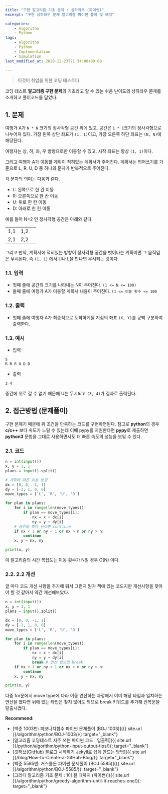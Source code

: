 ```yaml
---
title: "구현 알고리즘 기초 문제 : 상하좌우 (파이썬)"
excerpt: "구현 상하좌우 문제 알고리즘 파이썬 풀이 및 해석"

categories:
    - Algorithm
    - Python
tags:
    - Algorithm
    - Python
    - Implementation
    - Simulation
last_modified_at: 2020-12-23T21:34:00+09:00

---
```

> 이것이 취업을 위한 코딩 테스트다

코딩 테스트 **알고리즘 구현 문제**의 기초라고 할 수 있는 쉬운 난이도의 상하좌우 문제를 소개하고 풀이코드를 담았다.

## 1. 문제

여행가 A가 `N * N` 크기의 정사각형 공간 위에 있고. 공간은 `1 * 1`크기의 정사각형으로 나누어져 있다. 가장 왼쪽 상단 좌표가 `(1, 1)`이고, 가장 오른쪽 하단 좌표는 `(N, N)`에 해당된다.

여행자는 상, 하, 좌, 우 방향으로만 이동할 수 있고, 시작 좌표는 항상 `(1, 1)`이다.

그리고 여행자 A가 이동할 계획이 적혀있는 계획서가 주어진다. 계획서는 띄어쓰기를 기준으로 L, R, U, D 중 하나의 문자가 반복적으로 주어진다.

각 문자의 의미는 다음과 같다.

- L: 왼쪽으로 한 칸 이동
- R: 오른쪽으로 한 칸 이동
- U: 위로 한 칸 이동
- D: 아래로 한 칸 이동

예를 들어 N=2 인 정사각형 공간은 아래와 같다.

| | | |
|-|-|-|
|1,1| 1,2 |
| 2,1 | 2,2 |  


그리고 만약, 계획서에 적혀있는 방향이 정사각형 공간을 벗어나는 계획이면 그 움직임은 무시된다. 즉 `(1, 1)` 에서 U나 L을 만나면 무시되는 것이다.

### 1.1. 입력

- 첫째 줄에 공간의 크기를 나타내는 N이 주어진다. `(1 <= N <= 100)`
- 둘째 줄에 여행가 A가 이동할 계획서 내용이 주어진다. `(1 <= 이동 횟수 <= 100`

### 1.2. 출력

- 첫째 줄에 여행자 A가 최종적으로 도착하게될 지점의 좌표 `(X, Y)`를 공백 구분하여 출력한다.

### 1.3. 예시

- 입력
```
5
R R R U D D
```
- 출력
```
3 4
```

중간에 위로 갈 수 없기 때문에 U는 무시되고 `(3, 4)`가 결과로 출력된다.

## 2. 접근방법 (문제풀이)

구현 문제기 때문에 위 조건을 만족하는 코드를 구현하면된다. 참고로 **python**의 경우 **c/c++** 보다 속도가 느릴 수 있는데 이때 pypy를 지원한다면 **pypy**로 제출하면 **python3** 문법을 그대로 사용하면서도 더 빠른 속도의 성능을 보일 수 있다.

### 2.1. 코드
 

```python
n = int(input())
x, y = 1, 1
plans = input().split()

# 계획에 따른 이동 방향
dx = [0, 0, -1, 1]
dy = [-1, 1, 0, 0]
move_types = ['L', 'R', 'U', 'D']

for plan in plans:
    for i in range(len(move_types)):
        if plan == move_types[i]:
            nx = x + dx[i]
            ny = y + dy[i]
    # 공간을 벗어 난다면 continue
    if nx < 1 or ny < 1 or nx > n or ny > n:
        continue
    x, y = nx, ny

print(x, y)

```

이 알고리즘의 시간 복잡도는 이동 횟수가 N일 경우 O(N) 이다.


### 2.2. 2.2 개선

글 마다 코드 개선 사항을 추가해 둬서 그런지 뭔가 책에 있는 코드지만 개선사항을 찾아야 할 것 같아서 약간 개선해보았다.

```python
n = int(input())
x, y = 1, 1
plans = input().split()

dx = [0, 0, -1, 1]
dy = [-1, 1, 0, 0]
move_types = ['L', 'R', 'U', 'D']

for plan in plans:
    for i in range(len(move_types)):
        if plan == move_types[i]:
            nx = x + dx[i]
            ny = y + dy[i]
            break # 연산 했으면 break
    if nx < 1 or ny < 1 or nx > n or ny > n:
        continue
    x, y = nx, ny

print(x, y)
```

다중 for문에서 move type에 다라 이동 연산하는 과정에서 이미 해당 타입과 일치하는 연산을 했다면 뒤에 있는 타입은 찾지 않아도 되므로 break 키워드를 추가해 반복문을 탈출시켰다.

**Recommend:**  
- [백준 1003번: 피보나치함수 파이썬 문제풀이 (BOJ 1003)]({{ site.url }}/algorithm/python/BOJ-1003/){: target="_blank"}
- [알고리즘 코딩테스트 자주 쓰는 파이썬 코드 : 입출력]({{ site.url }}/python/algorithm/python-input-output-tips/){: target="_blank"}
- [깃허브(GitHub) 블로그 시작하기 Jekyll로 쉽게 만드는 방법]({{ site.url }}/blog/How-to-Create-a-GitHub-Blog/){: target="_blank"}    
- [백준 5585번: 거스름돈 파이썬 문제풀이 (BOJ 5585)]({{ site.url }}/algorithm/python/BOJ-5585/){: target="_blank"}
- [그리디 알고리즘 기초 문제 : 1이 될 때까지 (파이썬)]({{ site.url }}/algorithm/python/greedy-algorithm-until-it-reaches-one/){: target="_blank"}